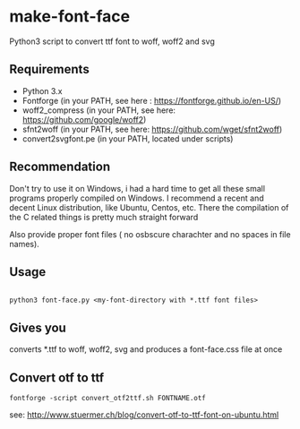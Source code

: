 # make-font-face
Python3 script to convert ttf font to woff, woff2 and svg


Requirements
----
* Python 3.x
* Fontforge (in your PATH, see here : https://fontforge.github.io/en-US/)
* woff2_compress (in your PATH, see here: https://github.com/google/woff2)
* sfnt2woff (in your PATH, see here: https://github.com/wget/sfnt2woff)
* convert2svgfont.pe (in your PATH, located under scripts)


Recommendation
----

Don't try to use it on Windows, i had a hard time to get all these
small programs properly compiled on Windows. I recommend a recent and decent 
Linux distribution, like Ubuntu, Centos, etc. There the compilation of the C 
related things is pretty much straight forward

Also provide proper font files ( no osbscure charachter and no spaces in file names). 


Usage
----
```

python3 font-face.py <my-font-directory with *.ttf font files> 

```

Gives you
----

converts *.ttf to woff, woff2, svg and produces a font-face.css file at once


Convert otf to ttf
----

```
fontforge -script convert_otf2ttf.sh FONTNAME.otf
``` 

see: http://www.stuermer.ch/blog/convert-otf-to-ttf-font-on-ubuntu.html













